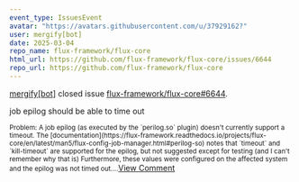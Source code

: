 ```yaml
---
event_type: IssuesEvent
avatar: "https://avatars.githubusercontent.com/u/37929162?"
user: mergify[bot]
date: 2025-03-04
repo_name: flux-framework/flux-core
html_url: https://github.com/flux-framework/flux-core/issues/6644
repo_url: https://github.com/flux-framework/flux-core
---
```


<a href='https://github.com/mergify[bot]' target='_blank'>mergify[bot]</a> closed issue <a href='https://github.com/flux-framework/flux-core/issues/6644' target='_blank'>flux-framework/flux-core#6644</a>.

<p>job epilog should be able to time out</p><small>Problem: A job epilog (as executed by the `perilog.so` plugin) doesn't currently support a timeout. The [documentation](https://flux-framework.readthedocs.io/projects/flux-core/en/latest/man5/flux-config-job-manager.html#perilog-so) notes that `timeout` and `kill-timeout` are supported for the epilog, but not suggested except for testing (and I can't remember why that is) Furthermore, these values were configured on the affected system and the epilog was not timed out....</small><a href='https://github.com/flux-framework/flux-core/issues/6644' target='_blank'>View Comment</a>